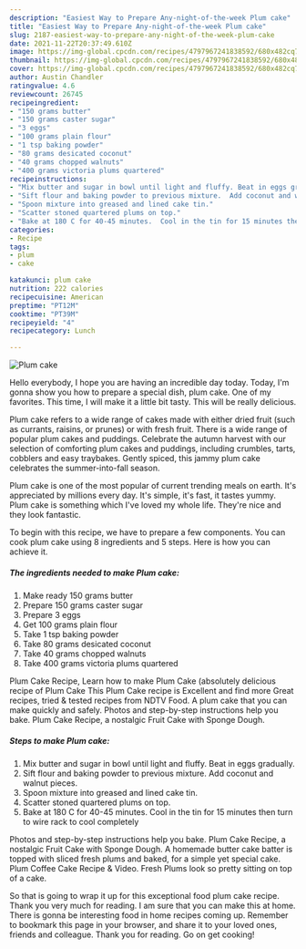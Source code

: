 ```yaml
---
description: "Easiest Way to Prepare Any-night-of-the-week Plum cake"
title: "Easiest Way to Prepare Any-night-of-the-week Plum cake"
slug: 2187-easiest-way-to-prepare-any-night-of-the-week-plum-cake
date: 2021-11-22T20:37:49.610Z
image: https://img-global.cpcdn.com/recipes/4797967241838592/680x482cq70/plum-cake-recipe-main-photo.jpg
thumbnail: https://img-global.cpcdn.com/recipes/4797967241838592/680x482cq70/plum-cake-recipe-main-photo.jpg
cover: https://img-global.cpcdn.com/recipes/4797967241838592/680x482cq70/plum-cake-recipe-main-photo.jpg
author: Austin Chandler
ratingvalue: 4.6
reviewcount: 26745
recipeingredient:
- "150 grams butter"
- "150 grams caster sugar"
- "3 eggs"
- "100 grams plain flour"
- "1 tsp baking powder"
- "80 grams desicated coconut"
- "40 grams chopped walnuts"
- "400 grams victoria plums quartered"
recipeinstructions:
- "Mix butter and sugar in bowl until light and fluffy. Beat in eggs gradually."
- "Sift flour and baking powder to previous mixture.  Add coconut and walnut pieces."
- "Spoon mixture into greased and lined cake tin."
- "Scatter stoned quartered plums on top."
- "Bake at 180 C for 40-45 minutes.  Cool in the tin for 15 minutes then turn to wire rack to cool completely"
categories:
- Recipe
tags:
- plum
- cake

katakunci: plum cake 
nutrition: 222 calories
recipecuisine: American
preptime: "PT12M"
cooktime: "PT39M"
recipeyield: "4"
recipecategory: Lunch

---
```



![Plum cake](https://img-global.cpcdn.com/recipes/4797967241838592/680x482cq70/plum-cake-recipe-main-photo.jpg)

Hello everybody, I hope you are having an incredible day today. Today, I'm gonna show you how to prepare a special dish, plum cake. One of my favorites. This time, I will make it a little bit tasty. This will be really delicious.

Plum cake refers to a wide range of cakes made with either dried fruit (such as currants, raisins, or prunes) or with fresh fruit. There is a wide range of popular plum cakes and puddings. Celebrate the autumn harvest with our selection of comforting plum cakes and puddings, including crumbles, tarts, cobblers and easy traybakes. Gently spiced, this jammy plum cake celebrates the summer-into-fall season.

Plum cake is one of the most popular of current trending meals on earth. It's appreciated by millions every day. It's simple, it's fast, it tastes yummy. Plum cake is something which I've loved my whole life. They're nice and they look fantastic.


To begin with this recipe, we have to prepare a few components. You can cook plum cake using 8 ingredients and 5 steps. Here is how you can achieve it.

<!--inarticleads1-->

##### The ingredients needed to make Plum cake:

1. Make ready 150 grams butter
1. Prepare 150 grams caster sugar
1. Prepare 3 eggs
1. Get 100 grams plain flour
1. Take 1 tsp baking powder
1. Take 80 grams desicated coconut
1. Take 40 grams chopped walnuts
1. Take 400 grams victoria plums quartered


Plum Cake Recipe, Learn how to make Plum Cake (absolutely delicious recipe of Plum Cake This Plum Cake recipe is Excellent and find more Great recipes, tried &amp; tested recipes from NDTV Food. A plum cake that you can make quickly and safely. Photos and step-by-step instructions help you bake. Plum Cake Recipe, a nostalgic Fruit Cake with Sponge Dough. 

<!--inarticleads2-->

##### Steps to make Plum cake:

1. Mix butter and sugar in bowl until light and fluffy. Beat in eggs gradually.
1. Sift flour and baking powder to previous mixture.  Add coconut and walnut pieces.
1. Spoon mixture into greased and lined cake tin.
1. Scatter stoned quartered plums on top.
1. Bake at 180 C for 40-45 minutes.  Cool in the tin for 15 minutes then turn to wire rack to cool completely


Photos and step-by-step instructions help you bake. Plum Cake Recipe, a nostalgic Fruit Cake with Sponge Dough. A homemade butter cake batter is topped with sliced fresh plums and baked, for a simple yet special cake. Plum Coffee Cake Recipe &amp; Video. Fresh Plums look so pretty sitting on top of a cake. 

So that is going to wrap it up for this exceptional food plum cake recipe. Thank you very much for reading. I am sure that you can make this at home. There is gonna be interesting food in home recipes coming up. Remember to bookmark this page in your browser, and share it to your loved ones, friends and colleague. Thank you for reading. Go on get cooking!
